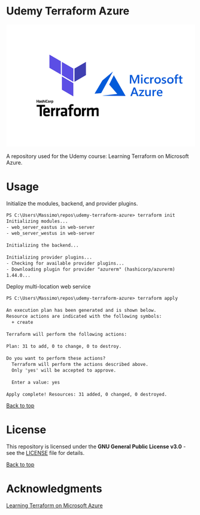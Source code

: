 # Udemy Terraform Azure

![terraform](terraform.png)

A repository used for the Udemy course: Learning Terraform on Microsoft Azure.

# Usage

Initialize the modules, backend, and provider plugins.

```
PS C:\Users\Massimo\repos\udemy-terraform-azure> terraform init
Initializing modules...
- web_server_eastus in web-server
- web_server_westus in web-server

Initializing the backend...     

Initializing provider plugins...
- Checking for available provider plugins...
- Downloading plugin for provider "azurerm" (hashicorp/azurerm) 1.44.0...
```

Deploy multi-location web service

```
PS C:\Users\Massimo\repos\udemy-terraform-azure> terraform apply

An execution plan has been generated and is shown below.
Resource actions are indicated with the following symbols:
  + create

Terraform will perform the following actions:

Plan: 31 to add, 0 to change, 0 to destroy.

Do you want to perform these actions?
  Terraform will perform the actions described above.
  Only 'yes' will be accepted to approve.

  Enter a value: yes

Apply complete! Resources: 31 added, 0 changed, 0 destroyed.
```

[Back to top](#usage)

# License

This repository is licensed under the **GNU General Public License v3.0** - see
the [LICENSE](LICENSE) file for details.

[Back to top](#usage)

# Acknowledgments

[Learning Terraform on Microsoft Azure](https://www.udemy.com/course/learning-terraform-on-microsoft-azure/)